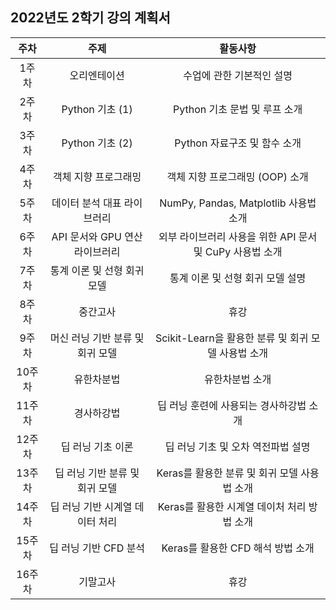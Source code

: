 ## 2022년도 2학기 강의 계획서

|주차|주제|활동사항|
|:---:|:---:|:---:|
|1주차|오리엔테이션|수업에 관한 기본적인 설명|
|2주차|Python 기초 (1)|Python 기초 문법 및 루프 소개|
|3주차|Python 기초 (2)|Python 자료구조 및 함수 소개|
|4주차|객체 지향 프로그래밍|객체 지향 프로그래밍 (OOP) 소개|
|5주차|데이터 분석 대표 라이브러리|NumPy, Pandas, Matplotlib 사용법 소개|
|6주차|API 문서와 GPU 연산 라이브러리|외부 라이브러리 사용을 위한 API 문서 및 CuPy 사용법 소개|
|7주차|통계 이론 및 선형 회귀 모델|통계 이론 및 선형 회귀 모델 설명|
|8주차|중간고사|휴강|
|9주차|머신 러닝 기반 분류 및 회귀 모델|Scikit-Learn을 활용한 분류 및 회귀 모델 사용법 소개|
|10주차|유한차분법|유한차분법 소개|
|11주차|경사하강법|딥 러닝 훈련에 사용되는 경사하강법 소개|
|12주차|딥 러닝 기초 이론|딥 러닝 기초 및 오차 역전파법 설명|
|13주차|딥 러닝 기반 분류 및 회귀 모델|Keras를 활용한 분류 및 회귀 모델 사용법 소개|
|14주차|딥 러닝 기반 시계열 데이터 처리|Keras를 활용한 시계열 데이처 처리 방법 소개|
|15주차|딥 러닝 기반 CFD 분석|Keras를 활용한 CFD 해석 방법 소개|
|16주차|기말고사|휴강|
